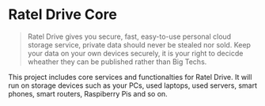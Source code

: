 # Ratel Drive Core

> Ratel Drive gives you secure, fast, easy-to-use personal cloud storage service, private data should never be stealed nor sold. Keep your data on your own devices securely, it is your right to decicde wheather they can be published rather than Big Techs.

This project includes core services and functionalties for Ratel Drive. It will run on storage devices such as your PCs, used laptops, used servers, smart phones, smart routers, Raspiberry Pis and so on.
